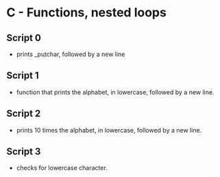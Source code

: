 # C - Functions, nested loops

## Script 0
- prints _putchar, followed by a new line

## Script 1
- function that prints the alphabet, in lowercase, followed by a new line.

## Script 2
-  prints 10 times the alphabet, in lowercase, followed by a new line.

## Script 3
-  checks for lowercase character.

